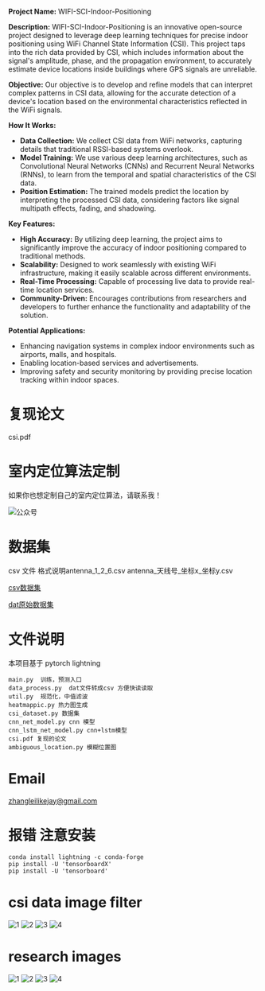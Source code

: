 

**Project Name:** 
WIFI-SCI-Indoor-Positioning


**Description:**
WIFI-SCI-Indoor-Positioning is an innovative open-source project designed to leverage deep learning techniques for precise indoor positioning using WiFi Channel State Information (CSI). This project taps into the rich data provided by CSI, which includes information about the signal's amplitude, phase, and the propagation environment, to accurately estimate device locations inside buildings where GPS signals are unreliable.

**Objective:**
Our objective is to develop and refine models that can interpret complex patterns in CSI data, allowing for the accurate detection of a device's location based on the environmental characteristics reflected in the WiFi signals.

**How It Works:**
- **Data Collection:** We collect CSI data from WiFi networks, capturing details that traditional RSSI-based systems overlook.
- **Model Training:** We use various deep learning architectures, such as Convolutional Neural Networks (CNNs) and Recurrent Neural Networks (RNNs), to learn from the temporal and spatial characteristics of the CSI data.
- **Position Estimation:** The trained models predict the location by interpreting the processed CSI data, considering factors like signal multipath effects, fading, and shadowing.

**Key Features:**
- **High Accuracy:** By utilizing deep learning, the project aims to significantly improve the accuracy of indoor positioning compared to traditional methods.
- **Scalability:** Designed to work seamlessly with existing WiFi infrastructure, making it easily scalable across different environments.
- **Real-Time Processing:** Capable of processing live data to provide real-time location services.
- **Community-Driven:** Encourages contributions from researchers and developers to further enhance the functionality and adaptability of the solution.

**Potential Applications:**
- Enhancing navigation systems in complex indoor environments such as airports, malls, and hospitals.
- Enabling location-based services and advertisements.
- Improving safety and security monitoring by providing precise location tracking within indoor spaces.

# 复现论文
csi.pdf

# 室内定位算法定制
如果你也想定制自己的室内定位算法，请联系我！

![公众号](https://img-blog.csdnimg.cn/9996d8ee490a402aaa7243ba84aef175.png)

# 数据集
csv 文件 格式说明antenna_1_2_6.csv  antenna_天线号_坐标x_坐标y.csv

[csv数据集](https://pan.quark.cn/s/be9b44dd75b6)

[dat原始数据集](https://pan.quark.cn/s/b2349706d0f6)



# 文件说明
本项目基于 pytorch lightning 
```
main.py  训练，预测入口
data_process.py  dat文件转成csv 方便快读读取
util.py  规范化，中值滤波
heatmappic.py 热力图生成
csi_dataset.py 数据集
cnn_net_model.py cnn 模型
cnn_lstm_net_model.py cnn+lstm模型
csi.pdf 复现的论文
ambiguous_location.py 模糊位置图
```
# Email
zhangleilikejay@gmail.com

# 报错 注意安装
```
conda install lightning -c conda-forge
pip install -U 'tensorboardX'
pip install -U 'tensorboard'
```
# csi data image filter

![1](https://github.com/zhangleino1/WIFI-SCI-Indoor-Positioning/blob/main/1.png)
![2](https://github.com/zhangleino1/WIFI-SCI-Indoor-Positioning/blob/main/2.png)
![3](https://github.com/zhangleino1/WIFI-SCI-Indoor-Positioning/blob/main/3.png)
![4](https://github.com/zhangleino1/WIFI-SCI-Indoor-Positioning/blob/main/4.png)

# research images
![1](https://github.com/zhangleino1/WIFI-SCI-Indoor-Positioning/blob/main/Figure_1.png)
![2](https://github.com/zhangleino1/WIFI-SCI-Indoor-Positioning/blob/main/cnn_cdf.png)
![3](https://github.com/zhangleino1/WIFI-SCI-Indoor-Positioning/blob/main/微信图片_20240718185423.png)
![4](https://cdn.nlark.com/yuque/0/2024/png/354158/1721299909950-46a16f6b-cbd8-40fb-9833-35be7e0d0c5c.png?x-oss-process=image%2Fformat%2Cwebp%2Fresize%2Cw_1303%2Climit_0)



